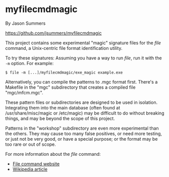 # myfilecmdmagic

By Jason Summers

https://github.com/jsummers/myfilecmdmagic

This project contains some experimental "magic" signature files for
the _file_ command, a Unix-centric file format identification utility.

To try these signatures: Assuming you have a way to run _file_, run it
with the `-m` option. For example:

`$ file -m [...]/myfilecmdmagic/exe_magic example.exe`

Alternatively, you can compile the patterns to .mgc format first.
There's a Makefile in the "mgc" subdirectory that creates a
compiled file "mgc/mfcm.mgc".

These pattern files or subdirectories are designed to be used in
isolation. Integrating them into the main database (often found at
/usr/share/misc/magic or /etc/magic) may be difficult to do without
breaking things, and may be beyond the scope of this project.

Patterns in the "workshop" subdirectory are even more experimental
than the others. They may cause too many false positives, or need
more testing, or just not be very good, or have a special purpose;
or the format may be too rare or out of scope.

For more information about the _file_ command:
* [File command website](https://www.darwinsys.com/file/)
* [Wikipedia article](https://en.wikipedia.org/wiki/File_%28command%29)
